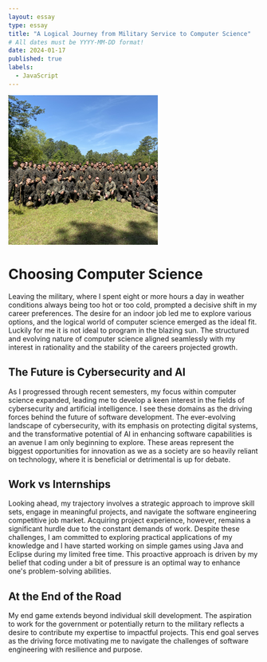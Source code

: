 ```yaml
---
layout: essay
type: essay
title: "A Logical Journey from Military Service to Computer Science"
# All dates must be YYYY-MM-DD format!
date: 2024-01-17
published: true
labels:
  - JavaScript
---
```

<div class="text-center p-4">
  <img width="300px" src="../img/Mil.png" class="img-thumbnail" >
</div>


# Choosing Computer Science

Leaving the military, where I spent eight or more hours a day in weather conditions always being too hot or too cold, prompted a decisive shift in my career preferences. The desire for an indoor job led me to explore various options, and the logical world of computer science emerged as the ideal fit. Luckily for me it is not ideal to program in the blazing sun. The structured and evolving nature of computer science aligned seamlessly with my interest in rationality and the stability of the careers projected growth.

## The Future is Cybersecurity and AI

As I progressed through recent semesters, my focus within computer science expanded, leading me to develop a keen interest in the fields of cybersecurity and artificial intelligence. I see these domains as the driving forces behind the future of software development. The ever-evolving landscape of cybersecurity, with its emphasis on protecting digital systems, and the transformative potential of AI in enhancing software capabilities is an avenue I am only beginning to explore. These areas represent the biggest opportunities for innovation as we as a society are so heavily reliant on technology, where it is beneficial or detrimental is up for debate.

## Work vs Internships

Looking ahead, my trajectory involves a strategic approach to improve skill sets, engage in meaningful projects, and navigate the software engineering competitive job market. Acquiring project experience, however, remains a significant hurdle due to the constant demands of work. Despite these challenges, I am committed to exploring practical applications of my knowledge and I have started working on simple games using Java and Eclipse during my limited free time. This proactive approach is driven by my belief that coding under a bit of pressure is an optimal way to enhance one's problem-solving abilities.

## At the End of the Road

My end game extends beyond individual skill development. The aspiration to work for the government or potentially return to the military reflects a desire to contribute my expertise to impactful projects. This end goal serves as the driving force motivating me to navigate the challenges of software engineering with resilience and purpose. 
